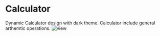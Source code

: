 # Calculator
Dynamic Calculator design with dark theme. Calculator include general arthemtic operations.
![view](https://user-images.githubusercontent.com/68276852/123712255-93693280-d88f-11eb-8517-998ce2cd24ad.png)

